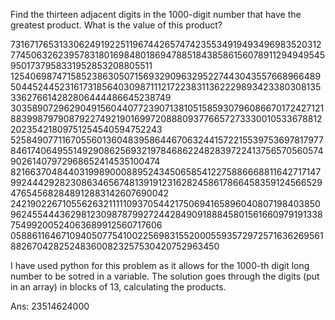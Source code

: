 Find the thirteen adjacent digits in the 1000-digit number that have the greatest product. What is the value of this product?

731671765313306249192251196744265747423553491949349698352031277450632623957831801698480186947885184385861560789112949495459501737958331952853208805511
125406987471585238630507156932909632952274430435576689664895044524452316173185640309871112172238311362229893423380308135336276614282806444486645238749
303589072962904915604407723907138105158593079608667017242712188399879790879227492190169972088809377665727333001053367881220235421809751254540594752243
525849077116705560136048395864467063244157221553975369781797784617406495514929086256932197846862248283972241375657056057490261407972968652414535100474
821663704844031998900088952434506585412275886668811642717147992444292823086346567481391912316282458617866458359124566529476545682848912883142607690042
242190226710556263211111093705442175069416589604080719840385096245544436298123098787992724428490918884580156166097919133875499200524063689912560717606
0588611646710940507754100225698315520005593572972571636269561882670428252483600823257530420752963450

I have used python for this problem as it allows for the 1000-th digit long number to be sotred in a variable. The solution goes through the digits (put in an array) in blocks of 13, calculating the products.

Ans: 23514624000